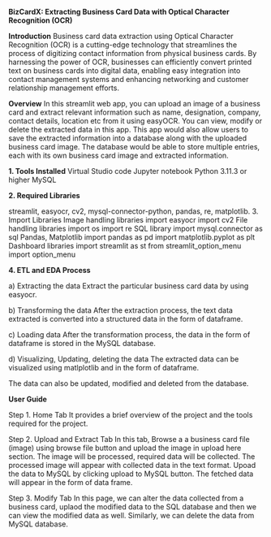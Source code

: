 **BizCardX: Extracting Business Card Data with Optical Character Recognition (OCR)**

**Introduction**
Business card data extraction using Optical Character Recognition (OCR) is a cutting-edge technology that streamlines the process of digitizing contact information from physical business cards. By harnessing the power of OCR, businesses can efficiently convert printed text on business cards into digital data, enabling easy integration into contact management systems and enhancing networking and customer relationship management efforts.

**Overview**
In this streamlit web app, you can upload an image of a business card and extract relevant information such as name, designation, company, contact details, location etc from it using easyOCR. You can view, modify or delete the extracted data in this app. This app would also allow users to save the extracted information into a database along with the uploaded business card image. The database would be able to store multiple entries, each with its own business card image and extracted information.

**1. Tools Installed**
Virtual Studio code
Jupyter notebook
Python 3.11.3 or higher
MySQL

**2. Required Libraries**

streamlit, easyocr, cv2, mysql-connector-python, pandas, re, matplotlib.
3. Import Libraries
Image handling libraries
import easyocr
import cv2
File handling libraries
import os
import re
SQL library
import mysql.connector as sql
Pandas, Matplotlib
import pandas as pd
import matplotlib.pyplot as plt
Dashboard libraries
import streamlit as st
from streamlit_option_menu import option_menu

**4. ETL and EDA Process**

a) Extracting the data
Extract the particular business card data by using easyocr.

b) Transforming the data
After the extraction process, the text data extracted is converted into a structured data in the form of dataframe.

c) Loading data
After the transformation process, the data in the form of dataframe is stored in the MySQL database.

d) Visualizing, Updating, deleting the data
The extracted data can be visualized using matlplotlib and in the form of dataframe.

The data can also be updated, modified and deleted from the database.

**User Guide**

Step 1. Home Tab
It provides a brief overview of the project and the tools required for the project.

Step 2. Upload and Extract Tab
In this tab, Browse a a business card file (image) using browse file button and upload the image in upload here section. The image will be processed, required data will be collected. The processed image will appear with collected data in the text format.
Upoad the data to MySQL by clicking upload to MySQL button.
The fetched data will appear in the form of data frame.

Step 3. Modify Tab
In this page, we can alter the data collected from a business card, uplaod the modified data to the SQL database and then we can view the modified data as well.
Similarly, we can delete the data from MySQL database.
